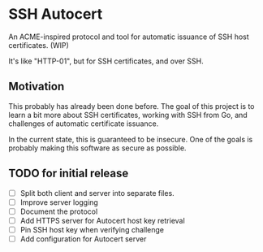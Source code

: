 # SSH Autocert

An ACME-inspired protocol and tool for automatic issuance of SSH host certificates. (WIP)

It's like "HTTP-01", but for SSH certificates, and over SSH.

## Motivation

This probably has already been done before. The goal of this project is to learn a bit more about SSH certificates,
working with SSH from Go, and challenges of automatic certificate issuance.

In the current state, this is guaranteed to be insecure. One of the goals is probably making this software as secure
as possible.

## TODO for initial release

- [ ] Split both client and server into separate files.
- [ ] Improve server logging
- [ ] Document the protocol
- [ ] Add HTTPS server for Autocert host key retrieval
- [ ] Pin SSH host key when verifying challenge
- [ ] Add configuration for Autocert server